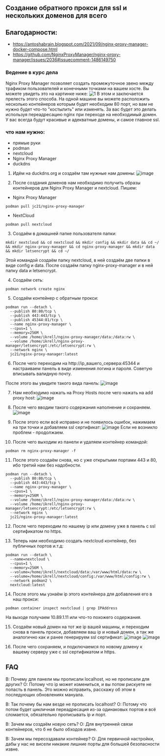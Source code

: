 ## Создание обратного прокси для ssl и нескольких доменов для всего

## Благодарности:
- https://antoshabrain.blogspot.com/2021/09/nginx-proxy-manager-docker-compose.html
- https://github.com/NginxProxyManager/nginx-proxy-manager/issues/2036#issuecomment-1486149750

### Ведение в курс дела
Nginx Proxy Manager позволяет создать промежуточное звено между трафиком пользователей и конечными точками на вашем хосте. Вы можете увидеть это на картинке ниже:
![1](https://github.com/WolfAURman/nginx_install_proxy/assets/93985232/eee4b953-0959-4380-be84-8dc538be015a)
В этом и заключается прелесть этого способа. На одной машине вы можете расположить несколько контейнеров которым будет необходим 80 порт, но вам не нужно будет что-то "костылить" или изменять.
За вас будет это делать используя переадресацию nginx при переходе на необходимый домен. У вас всегда будут красивые и адекватные домены, и самое главное ssl.

### что нам нужно:
- прямые руки
- podman
- nextcloud
- Nginx Proxy Manager
- duckdns

1. Идём на duckdns.org и создаём там нужные нам домены:
![image](https://github.com/WolfAURman/nginx_install_proxy/assets/93985232/7220c2cf-dbe2-43eb-9106-7556cf8772d6)

2. После создания доменов нам необходимо получить образы контейнеров для Nginx Proxy Manager и nextcloud. Пишем:

- Nginx Proxy Manager
```
podman pull jc21/nginx-proxy-manager
```

- NextCloud
```
podman pull nextcloud
```

3. Создаём в домашней папке пользователя папки:
```
mkdir nextcloud && cd nextcloud && mkdir config && mkdir data && cd ~/ && mkdir nginx-proxy-manager && cd nginx-proxy-manager && mkdir data && mkdir letsencrypt && cd ~/
```

Этой командой создаём папку nextcloud, в ней создаём две папки в виде config и data. После создаём папку nginx-proxy-manager и в ней папку data и letsencrypt.

4. Создаём сеть:

```
podman network create nginx
```

5. Создаём контейнер с обратным прокси:

```
podman run --detach \
  --publish 80:80/tcp \
  --publish 443:443/tcp \
  --publish 45344:81/tcp \
  --name nginx-proxy-manager \
  --cpus=1 \
  --memory=256M \
  --volume /home/ikrell/nginx-proxy-manager/data:/data:rw \
  --volume /home/ikrell/nginx-proxy-manager/letsencrypt:/etc/letsencrypt:rw \
  --network nginx \
  jc21/nginx-proxy-manager:latest
```

6. После чего переходим на http://ip_вашего_сервера:45344 и настраиваем панель в виде изменения логина и пароля. Советую вписывать валидную почту.

После этого вы увидите такого вида панель:
![image](https://github.com/WolfAURman/nginx_install_proxy/assets/93985232/92a5a9f2-44c0-4ae4-894d-fa59cc02d3a3)

7. Нам необходимо нажать на Proxy Hosts после чего нажать на add proxy host:
![image](https://github.com/WolfAURman/nginx_install_proxy/assets/93985232/9c07cdc2-8d0b-4602-b0d3-4bfc551878f2)

8. После чего вводим такого содержания наполнение и сохраняем.
![image](https://github.com/WolfAURman/nginx_install_proxy/assets/93985232/d9d223cb-5efc-4aac-8757-d577e29dd93c)

9. После этого если всё исправно и не появилось ошибок, нажимаем на три точки и добавляем ssl сертификат:
![image](https://github.com/WolfAURman/nginx_install_proxy/assets/93985232/140d0a99-06ed-4c04-91e7-d32cd9e8f5ea)
Если не возникло проблем - продолжаем.

10. После чего выходим из панели и удаляем контейнер командой:
```
podman rm nginx-proxy-manager -f
```

11. После этого создаём снова, но с уже открытыми портами 443 и 80, ибо третий нам без надобности.

```
podman run --detach \
  --publish 80:80/tcp \
  --publish 443:443/tcp \
  --name nginx-proxy-manager \
  --cpus=1 \
  --memory=256M \
  --volume /home/ikrell/nginx-proxy-manager/data:/data:rw \
  --volume /home/ikrell/nginx-proxy-manager/letsencrypt:/etc/letsencrypt:rw \
  --network nginx \
  jc21/nginx-proxy-manager:latest
```

12. После чего переходим по нашему ip или домену уже в панель с ssl сертификатом по https.

13. Теперь нам необходимо создать nextcloud контейнер, без публичных портов и.т.д:

```
podman run --detach \
  --name=nextcloud \
  --cpus=1 \
  --memory=256M \
  --volume=/home/ikrell/nextcloud/data:/var/www/html/data:rw \
  --volume=/home/ikrell/nextcloud/config:/var/www/html/config:rw \
  --network podman2 \
  nextcloud:latest
```

14. После этого мы узнаём ip этого контейнера для добавления его в наш прокси:
```
podman container inspect nextcloud | grep IPAddress
```
На выходе получаем 10.89.1.11 или что-то похожего содержания.

15. Создаём новый домен на тот же ip вашей машины, и переходим снова в панель прокси, добавляем ваш ip и новый домен, а так же аналогично как и ранее генерируем ssl сертификат:
![image](https://github.com/WolfAURman/nginx_install_proxy/assets/93985232/63fbfc3d-83c5-4773-8a59-a43946a1bf95)
![image](https://github.com/WolfAURman/nginx_install_proxy/assets/93985232/b204cc93-2d61-43c4-bf06-b3511488463e)

16. После чего сохраняем, и подключаемся по новому домену к вашему серверу уже с ssl сертификатом и https.

## FAQ
В: Почему для панели мы прописали localhost, но не прописали для других?
О: Потому что ip может измениться, и вы потом рискуете не попасть в панель. Это можно исправить, расскажу об этом в последующих обновлениях мануала.

В: Так почему бы нам везде не прописать localhost?
О: Потому что потом будет цикличная переадресация из-за одинаковых портов и всё сломается, обязательно прописывать ip и порт.

В: Зачем мы создаём новую сеть?
О: Для внутренней связи контейнеров, что б не было обходов извне.

В: Зачем мы пересоздавали контейнер?
О: Для первичной настройки, дабы у нас не висели никакие лишние порты для большей безопасности извне.
